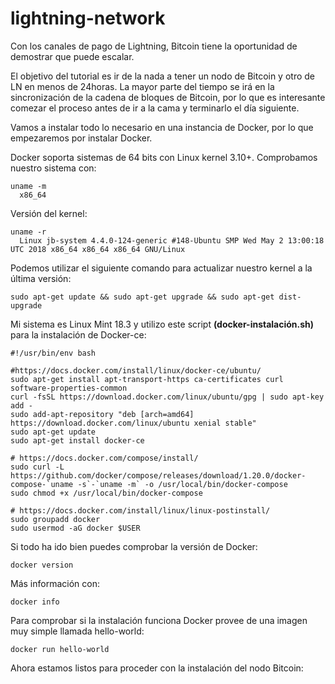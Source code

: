 # lightning-network

Con los canales de pago de Lightning, Bitcoin tiene la oportunidad de demostrar que puede escalar.

El objetivo del tutorial es ir de la nada a tener un nodo de Bitcoin y otro de LN en menos de 24horas. La mayor parte del tiempo se irá en la sincronización de la cadena de bloques de Bitcoin, por lo que es interesante comezar el proceso antes de ir a la cama y terminarlo el día siguiente.

Vamos a instalar todo lo necesario en una instancia de Docker, por lo que empezaremos por instalar Docker.

Docker soporta sistemas de 64 bits con Linux kernel 3.10+. Comprobamos nuestro sistema con:
```
uname -m 
  x86_64
```
Versión del kernel:
```
uname -r
  Linux jb-system 4.4.0-124-generic #148-Ubuntu SMP Wed May 2 13:00:18 UTC 2018 x86_64 x86_64 x86_64 GNU/Linux
```
Podemos utilizar el siguiente comando para actualizar nuestro kernel a la última versión:
```
sudo apt-get update && sudo apt-get upgrade && sudo apt-get dist-upgrade
```
Mi sistema es Linux Mint 18.3 y utilizo este script **(docker-instalación.sh)** para la instalación de Docker-ce:
```
#!/usr/bin/env bash

#https://docs.docker.com/install/linux/docker-ce/ubuntu/
sudo apt-get install apt-transport-https ca-certificates curl software-properties-common
curl -fsSL https://download.docker.com/linux/ubuntu/gpg | sudo apt-key add -
sudo add-apt-repository "deb [arch=amd64] https://download.docker.com/linux/ubuntu xenial stable"
sudo apt-get update
sudo apt-get install docker-ce

# https://docs.docker.com/compose/install/
sudo curl -L https://github.com/docker/compose/releases/download/1.20.0/docker-compose-`uname -s`-`uname -m` -o /usr/local/bin/docker-compose
sudo chmod +x /usr/local/bin/docker-compose

# https://docs.docker.com/install/linux/linux-postinstall/
sudo groupadd docker
sudo usermod -aG docker $USER
```
Si todo ha ido bien puedes comprobar la versión de Docker:
```
docker version
```
Más información con:
```
docker info
```
Para comprobar si la instalación funciona Docker provee de una imagen muy simple llamada hello-world:
```
docker run hello-world
```
Ahora estamos listos para proceder con la instalación del nodo Bitcoin:
